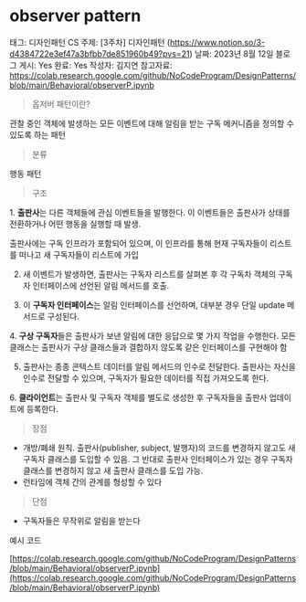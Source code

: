 # observer pattern

태그: 디자인패턴
CS 주제: [3주차] 디자인패턴 (https://www.notion.so/3-d4384722e3ef47a3bfbb7de851960b49?pvs=21)
날짜: 2023년 8월 12일
블로그 게시: Yes
완료: Yes
작성자: 김지연
참고자료: https://colab.research.google.com/github/NoCodeProgram/DesignPatterns/blob/main/Behavioral/observerP.ipynb

> 옵저버 패턴이란?
> 

관찰 중인 객체에 발생하는 모든 이벤트에 대해 알림을 받는 구독 메커니즘을 정의할 수 있도록 하는 패턴

> 분류
> 

행동 패턴

> 구조
> 

1. **출판사**는 다른 객체들에 관심 이벤트들을 발행한다. 이 이벤트들은 출판사가 상태를 전환하거나 어떤 행동을 실행할 때 발생.

출판사에는 구독 인프라가 포함되어 있으며, 이 인프라를 통해 현재 구독자들이 리스트를 떠나고 새 구독자들이 리스트에 가입

2. 새 이벤트가 발생하면, 출판사는 구독자 리스트를 살펴본 후 각 구독차 객체의 구독자 인터페이스에 선언된 알림 메서드를 호출.

3. 이 **구독자 인터페이스**는 알림 인터페이스를 선언하며, 대부분 경우 단일 update 메서드로 구성된다.

4. **구상 구독자**들은 출판사가 보낸 알림에 대한 응답으로 몇 가지 작업을 수행한다. 모든 클래스는 출판사가 구상 클래스들과 결합하지 않도록 같은 인터페이스를 구현해야 함

5. 출판사는 종종 콘텍스트 데이터를 알림 메서드의 인수로 전달한다. 출판사는 자신을 인수로 전달할 수 있으며, 구독자가 필요한 데이터를 직접 가져오도록 한다.

6. **클라이언트**는 출판사 및 구독자 객체를 별도로 생성한 후 구독자들을 출판사 업데이트에 등록한다.

> 장점
> 
- 개방/폐쇄 원칙. 출판사(publisher, subject, 발행자)의 코드를 변경하지 않고도 새 구독자 클래스를 도입할 수 있음. 그 반대로 출판사 인터페이스가 있는 경우 구독자 클래스를 변경하지 않고 새 출판사 클래스를 도입 가능.
- 런타임에 객체 간의 관계를 형성할 수 있다

> 단점
> 
- 구독자들은 무작위로 알림을 받는다

예시 코드

[https://colab.research.google.com/github/NoCodeProgram/DesignPatterns/blob/main/Behavioral/observerP.ipynb](https://colab.research.google.com/github/NoCodeProgram/DesignPatterns/blob/main/Behavioral/observerP.ipynb)